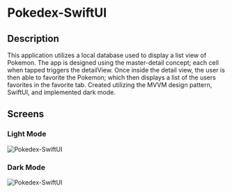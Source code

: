 # Pokedex-SwiftUI

## Description

This application utilizes a local database used to display a list view of Pokemon. The app is designed using the master-detail concept; each cell when tapped triggers the detailView. Once inside the detail view, the user is then able to favorite the Pokemon; which then displays a list of the users favorites in the favorite tab. Created utilizing the MVVM design pattern, SwiftUI, and implemented dark mode.

## Screens

### Light Mode
![Pokedex-SwiftUI](gitAssets/pokedexApp.gif)

### Dark Mode
![Pokedex-SwiftUI](gitAssets/pokedexApp-darkmode.gif)
